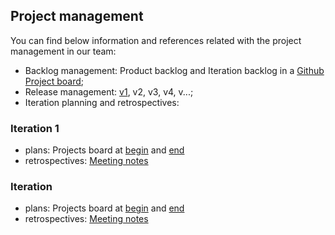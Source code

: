 ## Project management
 
 
You can find below information and references related with the project management in our team: 

* Backlog management: Product backlog and Iteration backlog in a [Github Project board](https://github.com/LEIC-ES-2021-22/2LEIC11T5/projects/2);
* Release management: [v1](https://github.com/LEIC-ES-2021-22/2LEIC11T5/releases/tag/v1), v2, v3, v4, v...;
* Iteration planning and retrospectives:

### Iteration 1 
  * plans: Projects board at [begin]() and [end]() 
  * retrospectives: [Meeting notes](RetrospectiveMeeting.md)
	

### Iteration
  * plans: Projects board at [begin](images/Iteration2_begin) and [end]() 
  * retrospectives: [Meeting notes]()
